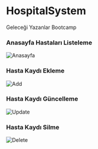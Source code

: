 # HospitalSystem
Geleceği Yazanlar Bootcamp

### Anasayfa Hastaları Listeleme
![Anasayfa](https://user-images.githubusercontent.com/58364191/158643404-d36223ce-3ef3-4c4d-8475-0b76c8d22c23.PNG)

### Hasta Kaydı Ekleme
![Add](https://user-images.githubusercontent.com/58364191/158643427-c027daee-20ae-4dd0-b900-0dbedb234323.PNG)

### Hasta Kaydı Güncelleme
![Update](https://user-images.githubusercontent.com/58364191/158643423-a02ab4d0-552d-45fb-bf5d-60d647fa8087.PNG)

### Hasta Kaydı Silme
![Delete](https://user-images.githubusercontent.com/58364191/158643420-316ba928-f53d-4595-bdb0-f3d0541ae476.PNG)
